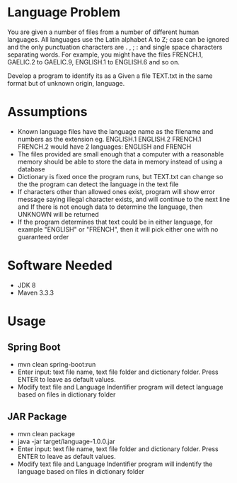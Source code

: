 # Language Problem

You are given a number of files from a number of different human languages. All languages use the 
Latin alphabet A to Z; case can be ignored and the only punctuation characters are . , ; : and single 
space characters separating words. For example, you might have the files FRENCH.1, GAELIC.2 to 
GAELIC.9, ENGLISH.1 to ENGLISH.6 and so on. 

Develop a program to identify its as a Given a file TEXT.txt in the same format but of unknown origin, 
language.

# Assumptions
- Known language files have the language name as the filename and numbers as the extension eg. ENGLISH.1 ENGLISH.2 FRENCH.1 FRENCH.2 would have 2 languages: ENGLISH and FRENCH
- The files provided are small enough that a computer with a reasonable memory should be able to store the data in memory instead of using a database
- Dictionary is fixed once the program runs, but TEXT.txt can change so the the program can detect the language in the text file
- If characters other than allowed ones exist, program will show error message saying illegal character exists, and will continue to the next line and If there is not enough data to determine the language, then UNKNOWN will be returned
- If the program determines that text could be in either language, for example "ENGLISH" or "FRENCH", then it will pick either one with no guaranteed order


# Software Needed
- JDK 8
- Maven 3.3.3

# Usage
## Spring Boot
- mvn clean spring-boot:run
- Enter input: text file name, text file folder and dictionary folder. Press ENTER to leave as default values.
- Modify text file and Language Indentifier program will detect language based on files in dictionary folder

## JAR Package
- mvn clean package
- java -jar target/language-1.0.0.jar
- Enter input: text file name, text file folder and dictionary folder. Press ENTER to leave as default values.
- Modify text file and Language Indentifier program will indentify the language based on files in dictionary folder
